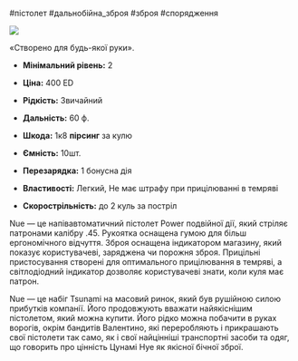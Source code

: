 #пістолет #дальнобійна_зброя #зброя #спорядження

[![](https://static.wikia.nocookie.net/cyberpunk/images/5/50/Nue_Default.png/revision/latest/scale-to-width-down/350?cb=20210616195236)](https://static.wikia.nocookie.net/cyberpunk/images/5/50/Nue_Default.png/revision/latest?cb=20210616195236)

«Створено для будь-якої руки».

- **Мінімальний рівень:** 2
- **Ціна:** 400 ED
- **Рідкість:** Звичайний

- **Дальність:** 60 ф.
- **Шкода:** 1к8 **пірсинг** за кулю
- **Ємність:** 10шт.
- **Перезарядка:** 1 бонусна дія
- **Властивості:** Легкий, Не має штрафу при прицілюванні в темряві
- **Скорострільність:** до 2 куль за постріл

Nue — це напівавтоматичний пістолет Power подвійної дії, який стріляє патронами калібру .45. Рукоятка оснащена гумою для більш ергономічного відчуття. Зброя оснащена індикатором магазину, який показує користувачеві, заряджена чи порожня зброя. Прицільні пристосування створені для оптимального прицілювання в темряві, а світлодіодний індикатор дозволяє користувачеві знати, коли куля має патрон.

Nue — це набіг Tsunami на масовий ринок, який був рушійною силою прибутків компанії. Його продовжують вважати найякіснішим пістолетом, який можна купити. Його рідко можна побачити в руках ворогів, окрім бандитів Валентино, які переробляють і прикрашають свої пістолети так само, як і свої найцінніші транспортні засоби та одяг, що говорить про цінність Цунамі Нуе як якісної бічної зброї.